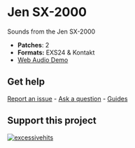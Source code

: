 # Jen SX-2000

Sounds from the Jen SX-2000

-   **Patches**: 2
-   **Formats:** EXS24 & Kontakt
- [Web Audio Demo](https://www.modularsamples.com/Demos/demos/misc2.html)

## **Get help**

[Report an issue](https://github.com/publicsamples/home/issues) - [Ask a question](https://github.com/publicsamples/home/discussions) - [Guides](https://github.com/publicsamples/home/wiki)

## **Support this project**

[
![excessivehits](https://www.modularsamples.com/img/ex2.png)
](https://www.modularsamples.com/excessive-hits-one-shot-sample-library/)

